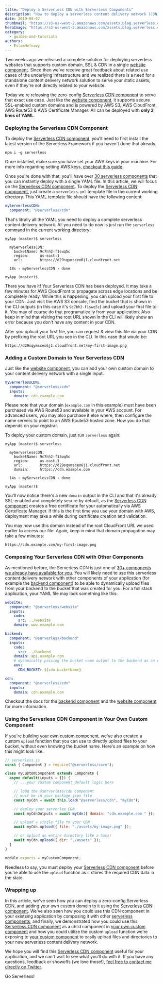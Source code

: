 ```yaml
---
title: "Deploy a Serverless CDN with Serverless Components"
description: "How to deploy a serverless content delivery network (CDN) using Serverless Components."
date: 2019-08-07
thumbnail: "https://s3-us-west-2.amazonaws.com/assets.blog.serverless.com/10-tips-robust-components/thumbnail.png"
heroImage: "https://s3-us-west-2.amazonaws.com/assets.blog.serverless.com/10-tips-robust-components/header.png"
category:
  - guides-and-tutorials
authors:
  - EslamHefnawy
---
```


Two weeks ago we released a complete solution for deploying serverless websites that supports custom domain, SSL & CDN in a single [website component](https://github.com/serverless-components/website). Since then we've receive great feedback about related use cases of the underlying infrastructure and we realized there is a need for a standalone content delivery network solution to serve your static assets, even if they're not directly related to your website.

Today we're releasing the zero-config [Serverless CDN component](https://github.com/serverless-components/cdn) to serve that exact use case. Just like the [website component](https://github.com/serverless-components/website), it supports secure SSL-enabled custom domains and is powered by AWS S3, AWS CloudFront, AWS Route53 & AWS Certificate Manager. All can be deployed with **only 2 lines of YAML**.

### Deploying the Serverless CDN Component

To deploy the [Serverless CDN component](https://github.com/serverless-components/cdn), you'll need to first install the latest version of the Serverless Framework if you haven't done that already.

```
npm i -g serverless
```

Once installed, make sure you have set your AWS keys in your machine. For more info regarding setting AWS keys, [checkout this guide](https://github.com/serverless/components#credentials).

Once you're done with that, you'll have over [30 serverless components](https://github.com/serverless-components) that you can instantly deploy with a single YAML file. In this article, we will focus on the [Serverless CDN component](https://github.com/serverless-components/cdn). To deploy the [Serverless CDN component](https://github.com/serverless-components/cdn), just create a `serverless.yml` template file in the current working directory. This YAML template file should have the following content:

```yml
myServerlessCDN:
  component: "@serverless/cdn"
```

That's litrally all the YAML you need to deploy a complete serverless content delivery network. All you need to do now is just run the `serverless` command in the current working directory:

```
myApp (master)$ serverless

  myServerlessCDN:
    bucketName: 9c7hh2-f1swq5c
    region:     us-east-1
    url:        https://d29sqymsceo6j1.cloudfront.net

  18s › myServerlessCDN › done

myApp (master)$
```

There you have it! Your Serverless CDN has been deployed. It may take a few minutes for AWS CloudFront to propagate across edge locations and be completely ready. While this is happening, you can upload your first file to your CDN. Just visit the AWS S3 console, find the bucket that is shown in the CLI outputs (in this case it's `9c7hh2-f1swq5c`) and upload your first file to it. You may of course do that programatically from your application. Also keep in mind that visiting the root URL shown in the CLI will likely show an error because you don't have any content in your CDN.

After you upload your first file, you can request & view this file via your CDN by prefixing the root URL you see in the CLI. In this case that would be:

```
https://d29sqymsceo6j1.cloudfront.net/my-first-image.png
```

### Adding a Custom Domain to Your Serverless CDN

Just like the [website component](https://github.com/serverless-components/website), you can add your own custom domain to your content delivery network with a single input.

```yml
myServerlessCDN:
  component: "@serverless/cdn"
  inputs:
    domain: cdn.example.com
```

Please note that your domain (`example.com` in this example) must have been purchased via AWS Route53 and available in your AWS account. For advanced users, you may also purchase it else where, then configure the name servers to point to an AWS Route53 hosted zone. How you do that depends on your registrar.

To deploy your custom domain, just run `serverless` again:

```
myApp (master)$ serverless

  myServerlessCDN:
    bucketName: 9c7hh2-f13wq5c
    region:     us-east-1
    url:        https://d29sqymsceo6j1.cloudfront.net
    domain:     https://cdn.example.com

  14s › myServerlessCDN › done

myApp (master)$
```

You'll now notice there's a new `domain` output in the CLI and that it's already SSL-enabled and completely secure by default, as the [Serverless CDN component](https://github.com/serverless-components/cdn) creates a free certificate for your automatically via AWS Certeficate Manager. If this is the first time you use your domain with AWS, deployment may take a while during certificate creation and validation.

You may now use this domain instead of the root CloudFront URL we used earlier to access our file. Again, keep in mind that domain propagation may take a few minutes:

```
https://cdn.example.com/my-first-image.png
```

### Composing Your Serverless CDN with Other Components

As mentioned before, the Serverless CDN is just one of [30+ components we already have available for you](https://github.com/serverless-components). You will likely need to use this serverless content delivery network with other components of your application (for example the [backend component](https://github.com/serverless-components/backend)) to be able to dynamically upload files from your backend to the bucket that was created for you. For a full stack application, your YAML file may look something like this:

```yml
website:
  component: "@serverless/website"
  inputs:
    code:
      src: ../website
    domain: www.example.com

backend:
  component: "@serverless/backend"
  inputs:
    code:
      src: ../backend
    domain: api.example.com
    # dyanmically passing the bucket name output to the backend as an environmetn variable
    env:
      CDN_BUCKET: ${cdn.bucketName}

cdn:
  component: "@serverless/cdn"
  inputs:
    domain: cdn.example.com
```

Checkout the docs for the [backend component](https://github.com/serverless-components/backend) and the [website component](https://github.com/serverless-components/website) for more information.

### Using the Serverless CDN Component in Your Own Custom Component

If you're building [your own custom component](https://github.com/serverless/components#building-components), we've also created a custom `upload` function that you can use to directly upload files to your bucket, without even knowing the bucket name. Here's an example on how this might look like:

```js
// serverless.js
const { Component } = require("@serverless/core");

class myCustomComponent extends Componetn {
  async default(inputs = {}) {
    // ...your custom component default logic here

    // load the @serverless/cdn component
    // must be in your package.json file
    const myCdn = await this.load("@serverless/cdn", "myCdn");

    // deploy your serverles CDN
    const myCdnOutputs = await myCdn({ domain: "cdn.example.com " });

    // upload a single file to your CDN
    await myCdn.upload({ file: "./assets/my-image.png" });

    // or upload an entire directory like a boss!
    await myCdn.upload({ dir: "./assets" });
  }
}

module.exports = myCustomComponent;
```

Needless to say, you must deploy your [Serverless CDN component](https://github.com/serverless-components/cdn) before you're able to use the `upload` function as it stores the required CDN data in the state.

### Wrapping up

In this article, we've seen how you can deploy a zero-config Serverless CDN, and adding your own custom domain to it using the [Serverless CDN component](https://github.com/serverless-components/cdn). We've also seen how you could use this CDN component in your existsing application by composing it with other [serverless components](https://github.com/serverless-components), and finally, we demonstrated how you could use this [Serverless CDN component](https://github.com/serverless-components/cdn) as a child component in [your own custom component](https://github.com/serverless/components#building-components) and how you could utilize the custom `upload` function we're exposing to [your custom component](https://github.com/serverless/components#building-components) to easily upload files and directories to your new serverless content delivery network.

We hope you will find this [Serverless CDN component](https://github.com/serverless-components/cdn) useful for your application, and we can't wait to see what you'll do with it. If you have any questions, feedback or showoffs (we love those!), [feel free to contact me directly on Twitter](https://twitter.com/eahefnawy).

Go Serverless!
